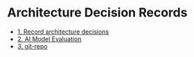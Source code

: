 # Architecture Decision Records

* [1. Record architecture decisions](0001-record-architecture-decisions.md)
* [2. AI Model Evaluation](0002-ai-model.md)
* [3. git-repo](0003-git-repo.md)
